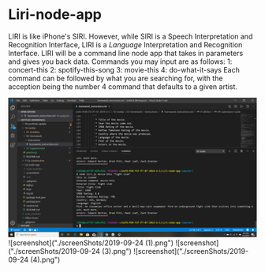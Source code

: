 # Liri-node-app
LIRI is like iPhone's SIRI. However, while SIRI is a Speech Interpretation and Recognition Interface, LIRI is a _Language_ Interpretation and Recognition Interface. LIRI will be a command line node app that takes in parameters and gives you back data.
Commands you may input are as follows:
1: concert-this
2: spotify-this-song
3: movie-this
4: do-what-it-says
Each command can be followed by what you are searching for, with the acception being the number 4 command that defaults to a given artist.

![screenshot](./screenShots/2019-09-24.png)
![screenshot]("./screenShots/2019-09-24 (1).png")
![screenshot]("./screenShots/2019-09-24 (3).png")
![screenshot]("./screenShots/2019-09-24 (4).png")
